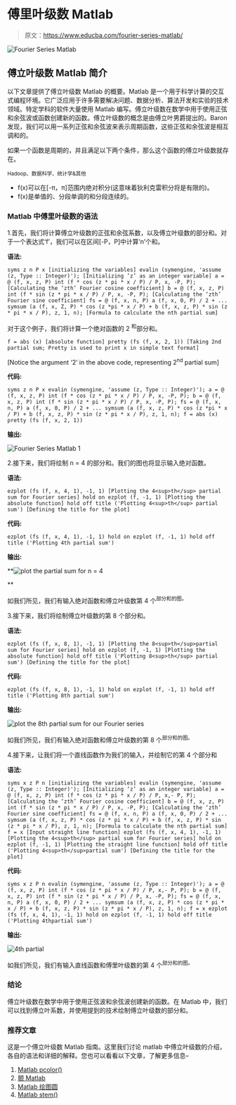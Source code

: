 # 傅里叶级数 Matlab

> 原文：<https://www.educba.com/fourier-series-matlab/>

![Fourier Series Matlab](img/9c3d2f196885e5a2fd3b6c108f8422ee.png)



## 傅立叶级数 Matlab 简介

以下文章提供了傅立叶级数 Matlab 的概要。Matlab 是一个用于科学计算的交互式编程环境。它广泛应用于许多需要解决问题、数据分析、算法开发和实验的技术领域。特定学科的软件大量使用 Matlab 编写。傅立叶级数在数学中用于使用正弦和余弦波或函数创建新的函数。傅立叶级数的概念是由傅立叶男爵提出的。Baron 发现，我们可以用一系列正弦和余弦波来表示周期函数，这些正弦和余弦波是相互调和的。

如果一个函数是周期的，并且满足以下两个条件，那么这个函数的傅立叶级数就存在。

<small>Hadoop、数据科学、统计学&其他</small>

*   f(x)可以在[-π，π]范围内绝对积分(这意味着狄利克雷积分将是有限的)。
*   f(x)是单值的、分段单调的和分段连续的。

### Matlab 中傅里叶级数的语法

1.首先，我们将计算傅立叶级数的正弦和余弦系数，以及傅立叶级数的部分和。对于一个表达式‘f’，我们可以在区间[-P，P]中计算‘n’个和。

**语法:**

`syms z n P x
[initializing the variables] evalin (symengine, 'assume (z, Type :: Integer)');
[Initializing ‘z’ as an integer variable] a = @ (f, x, z, P) int (f * cos (z * pi * x / P) / P, x, -P, P);
[Calculating the ‘zth’ Fourier cosine coefficient] b = @ (f, x, z, P) int (f * sin (z * pi * x / P) / P, x, -P, P);
[Calculating the ‘zth’ Fourier sine coefficient] fs = @ (f, x, n, P) a (f, x, 0, P) / 2 + ...
symsum (a (f, x, Z, P) * cos (z *pi * x / P) + b (f, x, z, P) * sin (z * pi * x / P), z, 1, n);
[Formula to calculate the nth partial sum]`

对于这个例子，我们将计算一个绝对函数的 2 <sup>和</sup>部分和。

`f = abs (x)
[absolute function] pretty (fs (f, x, 2, 1))
[Taking 2nd partial sum; Pretty is used to print x in simple text format]`

[Notice the argument ‘2’ in the above code, representing 2<sup>nd</sup> partial sum]

**代码:**

`syms z n P x
evalin (symengine, 'assume (z, Type :: Integer)');
a = @ (f, x, z, P) int (f * cos (z * pi * x / P) / P, x, -P, P);
b = @ (f, x, z, P) int (f * sin (z * pi * x / P) / P, x, -P, P);
fs = @ (f, x, n, P) a (f, x, 0, P) / 2 + ...
symsum (a (f, x, z, P) * cos (z *pi * x / P) + b (f, x, z, P) * sin (z * pi * x / P), z, 1, n);
f = abs (x)
pretty (fs (f, x, 2, 1))`

**输出:**

![Fourier Series Matlab 1](img/4fb14bffe0419a80d80994ee2e321c0c.png)



2.接下来，我们将绘制 n = 4 的部分和。我们的图也将显示输入绝对函数。

**语法:**

`ezplot (fs (f, x, 4, 1), -1, 1)
[Plotting the 4<sup>th</sup> partial sum for Fourier series] hold on
ezplot (f, -1, 1)
[Plotting the absolute function] hold off
title ('Plotting 4<sup>th</sup> partial sum')
[Defining the title for the plot]`

**代码:**

`ezplot (fs (f, x, 4, 1), -1, 1)
hold on
ezplot (f, -1, 1)
hold off
title ('Plotting 4th partial sum')`

**输出:**

**![plot the partial sum for n = 4](img/d1e0eaa39a4364be1236f8e2523226cd.png)

** 

如我们所见，我们有输入绝对函数和傅立叶级数第 4 个<sup>部分和的图。</sup>

3.接下来，我们将绘制傅立叶级数的第 8 个部分和。

**语法:**

`ezplot (fs (f, x, 8, 1), -1, 1)
[Plotting the 8<sup>th</sup>partial sum for Fourier series] hold on
ezplot (f, -1, 1)
[Plotting the absolute function] hold off
title ('Plotting 8<sup>th</sup> partial sum')
[Defining the title for the plot]`

**代码:**

`ezplot (fs (f, x, 8, 1), -1, 1)
hold on
ezplot (f, -1, 1)
hold off
title ('Plotting 8th partial sum')`

**输出:**

![ plot the 8th partial sum for our Fourier series](img/622aa312b1937d9361bddc556e8ca93c.png)



如我们所见，我们有输入绝对函数和傅立叶级数的第 8 个<sup>部分和的图。</sup>

4.接下来，让我们将一个直线函数作为我们的输入，并绘制它的第 4 个部分和

**语法:**

`syms x z P n
[initializing the variables] evalin (symengine, 'assume (z, Type :: Integer)');
[Initializing ‘z’ as an integer variable] a = @ (f, x, z, P) int (f * cos (z * pi * x / P) / P, x,- P, P);
[Calculating the ‘zth’ Fourier cosine coefficient] b = @ (f, x, z, P) int (f * sin (z * pi * x / P) / P, x, -P, P);
[Calculating the ‘zth’ Fourier sine coefficient] fs = @ (f, x, n, P) a (f, x, 0, P) / 2 + ...
symsum (a (f, x, z, P) * cos (z * pi * x / P) + b (f, x, z, P) * sin (z * pi * x / P), z, 1, n);
[Formula to calculate the nth partial sum] f = x
[Input straight line function] ezplot (fs (f, x, 4, 1), -1, 1)
[Plotting the 4<sup>th</sup> partial sum for Fourier series] hold on
ezplot (f, -1, 1)
[Plotting the straight line function] hold off
title ('Plotting 4<sup>th</sup>partial sum')
[Defining the title for the plot]`

**代码:**

`syms x z P n
evalin (symengine, 'assume (z, Type :: Integer)');
a = @ (f, x, z, P) int (f * cos (z * pi * x / P) / P, x,- P, P);
b = @ (f, x, z, P) int (f * sin (z * pi * x / P) / P, x, -P, P);
fs = @ (f, x, n, P) a (f, x, 0, P) / 2 + ...
symsum (a (f, x, z, P) * cos (z * pi * x / P) + b (f, x, z, P) * sin (z * pi * x / P), z, 1, n);
f = x
ezplot (fs (f, x, 4, 1), -1, 1)
hold on
ezplot (f, -1, 1)
hold off
title ('Plotting 4thpartial sum')`

**输出:**

![4th partial](img/a5c77eb75f31e15b2c5d6a7d37eeadb7.png)



如我们所见，我们有输入直线函数和傅里叶级数的第 4 个<sup>部分和的图。</sup>

### 结论

傅立叶级数在数学中用于使用正弦波和余弦波创建新的函数。在 Matlab 中，我们可以找到傅立叶系数，并使用提到的技术绘制傅立叶级数的部分和。

### 推荐文章

这是一个傅立叶级数 Matlab 指南。这里我们讨论 matlab 中傅立叶级数的介绍，各自的语法和详细的解释。您也可以看看以下文章，了解更多信息–

1.  [Matlab pcolor()](https://www.educba.com/matlab-pcolor/)
2.  [颤 Matlab](https://www.educba.com/quiver-matlab/)
3.  [Matlab 绘图圆](https://www.educba.com/matlab-plot-circle/)
4.  [Matlab stem()](https://www.educba.com/matlab-stem/)





